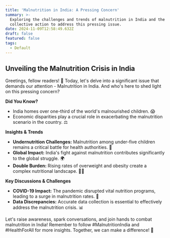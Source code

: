 ```yaml
---
title: 'Malnutrition in India: A Pressing Concern'
summary: >-
  Exploring the challenges and trends of malnutrition in India and the need for
  collective action to address this pressing issue.
date: 2024-11-09T12:58:49.632Z
draft: false
featured: false
tags:
  - Default
---
```


## Unveiling the Malnutrition Crisis in India

Greetings, fellow readers! 👋 Today, let's delve into a significant issue that demands our attention - Malnutrition in India. And who's here to shed light on this pressing concern?

**Did You Know?**

* India homes over one-third of the world's malnourished children. 😱
* Economic disparities play a crucial role in exacerbating the malnutrition scenario in the country. ⚖️

**Insights & Trends**

* **Undernutrition Challenges:** Malnutrition among under-five children remains a critical battle for health authorities. 🧒
* **Global Impact:** India's fight against malnutrition contributes significantly to the global struggle. 🌍
* **Double Burden:** Rising rates of overweight and obesity create a complex nutritional landscape. 🍔🥗

**Key Discussions & Challenges**

* **COVID-19 Impact:** The pandemic disrupted vital nutrition programs, leading to a surge in malnutrition rates. 🦠
* **Data Discrepancies:** Accurate data collection is essential to effectively address the malnutrition crisis. 📊

Let's raise awareness, spark conversations, and join hands to combat malnutrition in India! Remember to follow #MalnutritionIndia and #HealthForAll for more insights. Together, we can make a difference! 🌟
